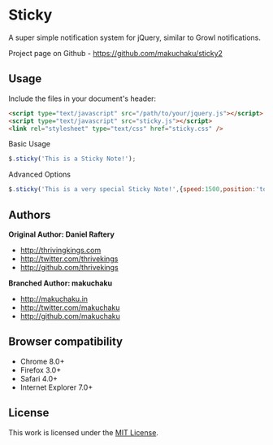 Sticky
======

A super simple notification system for jQuery, similar to Growl notifications.

Project page on Github - https://github.com/makuchaku/sticky2


Usage
-----

Include the files in your document's header:

```html
<script type="text/javascript" src="/path/to/your/jquery.js"></script>
<script type="text/javascript" src="sticky.js"></script>
<link rel="stylesheet" type="text/css" href="sticky.css" />
```

Basic Usage

```javascript
$.sticky('This is a Sticky Note!');
```

Advanced Options

```javascript
$.sticky('This is a very special Sticky Note!',{speed:1500,position:'top-center',autoclose:false});
```

Authors
-------

**Original Author: Daniel Raftery**

+ http://thrivingkings.com
+ http://twitter.com/thrivekings
+ http://github.com/thrivekings

**Branched Author: makuchaku**

+ http://makuchaku.in
+ http://twitter.com/makuchaku
+ http://github.com/makuchaku

Browser compatibility
---------------------

+ Chrome 8.0+
+ Firefox 3.0+
+ Safari 4.0+
+ Internet Explorer 7.0+

License
---------------------

This work is licensed under the [MIT License](http://www.opensource.org/licenses/mit-license.php).